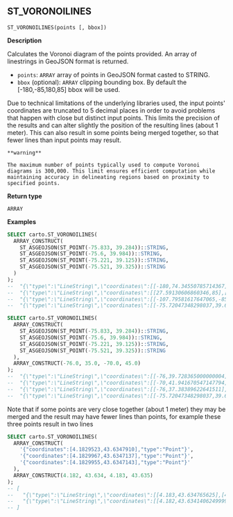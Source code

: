 ## ST_VORONOILINES

```sql:signature
ST_VORONOILINES(points [, bbox])
```

**Description**

Calculates the Voronoi diagram of the points provided. An array of linestrings in GeoJSON format is returned.

* `points`: `ARRAY` array of points in GeoJSON format casted to STRING.
* `bbox` (optional): `ARRAY` clipping bounding box. By default the [-180,-85,180,85] bbox will be used.

Due to technical limitations of the underlying libraries used, the input points' coordinates are truncated to 5 decimal places in order to avoid problems that happen with close but distinct input points. This limits the precision of the results and can alter slightly the position of the resulting lines (about 1 meter). This can also result in some points being merged together, so that fewer lines than input points may result.

````hint:warning
**warning**

The maximum number of points typically used to compute Voronoi diagrams is 300,000. This limit ensures efficient computation while maintaining accuracy in delineating regions based on proximity to specified points.
````

**Return type**

`ARRAY`

**Examples**

```sql
SELECT carto.ST_VORONOILINES(
  ARRAY_CONSTRUCT(
    ST_ASGEOJSON(ST_POINT(-75.833, 39.284))::STRING,
    ST_ASGEOJSON(ST_POINT(-75.6, 39.984))::STRING,
    ST_ASGEOJSON(ST_POINT(-75.221, 39.125))::STRING,
    ST_ASGEOJSON(ST_POINT(-75.521, 39.325))::STRING
  )
);
--  "{\"type\":\"LineString\",\"coordinates\":[[-180,74.34550785714367],[-75.72047348298037,39.63532260219203],[-75.6178875502008,38.854668674698786],[-107.79581617647065,-85],[-180,-85],[-180,74.34550785714367]]}",
--  "{\"type\":\"LineString\",\"coordinates\":[[27.59130606860346,85],[-75.04333534909291,39.716496976360624],[-75.72047348298037,39.63532260219203],[-180,74.34550785714367],[-180,85],[27.59130606860346,85]]}",
--  "{\"type\":\"LineString\",\"coordinates\":[[-107.79581617647065,-85],[-75.6178875502008,38.854668674698786],[-75.04333534909291,39.716496976360624],[27.59130606860346,85],[180,85],[180,-85],[-107.79581617647065,-85]]}",
--  "{\"type\":\"LineString\",\"coordinates\":[[-75.72047348298037,39.63532260219203],[-75.04333534909291,39.716496976360624],[-75.6178875502008,38.854668674698786],[-75.72047348298037,39.63532260219203]]}"
```

```sql
SELECT carto.ST_VORONOILINES(
  ARRAY_CONSTRUCT(
    ST_ASGEOJSON(ST_POINT(-75.833, 39.284))::STRING,
    ST_ASGEOJSON(ST_POINT(-75.6, 39.984))::STRING,
    ST_ASGEOJSON(ST_POINT(-75.221, 39.125))::STRING,
    ST_ASGEOJSON(ST_POINT(-75.521, 39.325))::STRING
  ),
  ARRAY_CONSTRUCT(-76.0, 35.0, -70.0, 45.0)
);
--  "{\"type\":\"LineString\",\"coordinates\":[[-76,39.728365000000004],[-75.72047348298037,39.63532260219203],[-75.6178875502008,38.854668674698786],[-76,37.38389622641511],[-76,39.728365000000004]]}",
--  "{\"type\":\"LineString\",\"coordinates\":[[-70,41.941670547147794],[-75.04333534909291,39.716496976360624],[-75.72047348298037,39.63532260219203],[-76,39.728365000000004],[-76,45],[-70,45],[-70,41.941670547147794]]}",
--  "{\"type\":\"LineString\",\"coordinates\":[[-76,37.38389622641511],[-75.6178875502008,38.854668674698786],[-75.04333534909291,39.716496976360624],[-70,41.941670547147794],[-70,35],[-76,35],[-76,37.38389622641511]]}",
--  "{\"type\":\"LineString\",\"coordinates\":[[-75.72047348298037,39.63532260219203],[-75.04333534909291,39.716496976360624],[-75.6178875502008,38.854668674698786],[-75.72047348298037,39.63532260219203]]}"
```

Note that if some points are very close together (about 1 meter) they may be merged and the result may have fewer lines than points, for example these three points result in two lines

```sql
SELECT carto.ST_VORONOILINES(
  ARRAY_CONSTRUCT(
    '{"coordinates":[4.1829523,43.6347910],"type":"Point"}',
    '{"coordinates":[4.1829967,43.6347137],"type":"Point"}',
    '{"coordinates":[4.1829955,43.6347143],"type":"Point"}'
  ),
  ARRAY_CONSTRUCT(4.182, 43.634, 4.183, 43.635)
);
-- [
--   "{\"type\":\"LineString\",\"coordinates\":[[4.183,43.634765625],[4.182,43.63414062499997],[4.182,43.635],[4.183,43.635],[4.183,43.634765625]]}",
--   "{\"type\":\"LineString\",\"coordinates\":[[4.182,43.63414062499997],[4.183,43.634765625],[4.183,43.634],[4.182,43.634],[4.182,43.63414062499997]]}"
-- ]
```

